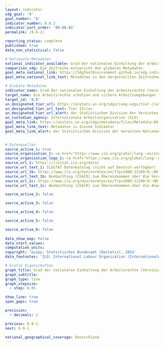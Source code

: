```yaml
---
layout: indicator    
sdg_goal: '8'    
goal_number: '8'    
indicator_number: 8.8.2    
indicator_sort_order: '08-08-02'    
permalink: /8-8-2/    

reporting_status: complete    
published: true    
data_non_statistical: false    

# Nationale Metadaten    
national_indicator_available: Grad der nationalen Einhaltung der Arbeitsrechte (Vereinigungsfreiheit und Tarifverhandlungen) basierend auf Textquellen der Internationalen Arbeitsorganisation (ILO) und nationalen Gesetzesgrundlagen    
comparison_sdg: Die Zeitreihe entspricht den globalen Metadaten.    
goal_meta_national_link: https://SdgTestEnvironment.github.io/sdg-indicators/public/Meta/8.8.2.pdf
goal_meta_national_link_text: Metadaten zu den dargestellten Zeitreihen    

# Globale Metadaten    
indicator_name: Grad der nationalen Einhaltung der Arbeitsrechte (Vereinigungsfreiheit und Tarifverhandlungen) basierend auf Textquellen der Internationalen Arbeitsorganisation (ILO) und nationalen Gesetzesgrundlagen, nach Geschlecht und Migrationsstatus    
target_name: Die Arbeitsrechte schützen und sichere Arbeitsumgebungen für alle Erwerbstätigen, einschließlich der Arbeitsmigranten und insbesondere der Arbeitsmigrantinnen, und der Menschen in prekärer Erwerbstätigkeit, fördern    
target_id: '8.8'    
un_designated_tier_url: https://unstats.un.org/sdgs/iaeg-sdgs/tier-classification/'    
un_designated_tier_url_text: Tier II</a>    
un_designated_tier_url_alert: der Statistischen Division der Vereinten Nationen    
un_custodian_agency: Internationale Arbeitsorganisation (ILO)    
goal_meta_link: https://unstats.un.org/sdgs/metadata/files/Metadata-08-08-02.pdf    
goal_meta_link_text: Metadaten zu diesem Indikator    
goal_meta_link_alert: der Statistischen Division der Vereinten Nationen    
    

# Datenquellen
source_active_1: true
source_organisation_1: <a href="https://www.ilo.org/global/lang--en/index.htm" target="_blank"> Internationale Arbeitsorganisation (ILO) </a>
source_organisation_logo_1: <a href="https://www.ilo.org/global/lang--en/index.htm" target="_blank"><img src="https://sdg-indikatoren.de/public/OrgImgDe/ilo.png" alt="Logo ilo" style="height:60px; width:148px"/></a>
source_url_1: https://ilostat.ilo.org/data/
source_url_text_1: ILOSTAT Datenkatalog (nicht auf Deutsch verfügbar)
source_url_1b: https://www.ilo.org/dyn/normlex/en/f?p=1000:13100:0::NO:13100:P13100_COMMENT_ID:4118566
source_url_text_1b: Beobachtung (CEACR) zum Übereinkommen über die Vereinigungsfreiheit und den Schutz des Vereinigungsrechtes (nicht auf Deutsch verfügbar)
source_url_1c: https://www.ilo.org/dyn/normlex/en/f?p=1000:13100:0::NO:13100:P13100_COMMENT_ID:4118262
source_url_text_1c: Beobachtung (CEACR) zum Übereinkommen über die Anwendung der Grundsätze des Vereinigungsrechtes und des Rechtes zu Kollektivverhandlungen (nicht auf Deutsch verfügbar)

source_active_2: false

source_active_3: false

source_active_4: false

source_active_5: false

source_active_6: false
    
data_show_map: False    
data_start_values:     
computation_units:     
copyright: '&copy; Statistisches Bundesamt (Destatis), 2024'    
data_footnotes: 'ILO: International Labour Organization (Internationale Arbeitsorganisation).<br>• Berechnungen der ILO basierend auf Informationen aus Textquellen der ILO.<br>• Daten sind erst ab 2015 verfügbar.'    

# Grafik Eigenschaften    
graph_title: Grad der nationalen Einhaltung der Arbeitsrechte (Vereinigungsfreiheit und Tarifverhandlungen) basierend auf Textquellen der ILO und nationalen Gesetzesgrundlagen
graph_subtitle:     
graph_type: line
graph_stepsize: 
  - step: 0.05    

show_line: true
span_gaps: true

precision:
  - decimals: 2    

previous: 8-8-1    
next: 8-9-1    

national_geographical_coverage: Deutschland    
---
```


<span></span>